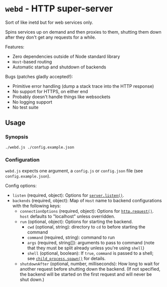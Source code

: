 # `webd` - HTTP super-server
Sort of like inetd but for web services only.

Spins services up on demand and then proxies to them, shutting them down after they don't get any requests for a while.

Features:
* Zero dependencies outside of Node standard library
* `Host`-based routing
* Automatic startup and shutdown of backends

Bugs (patches gladly accepted!):
* Primitive error handling (dump a stack trace into the HTTP response)
* No support for HTTPS, on either end
* Probably doesn't handle things like websockets
* No logging support
* No test suite

## Usage
### Synopsis
```sh
./webd.js ./config.example.json
```

### Configuration
`webd.js` expects one argument, a `config.js` or `config.json` file (see `config.example.json`).

Config options:
* `listen` (required, object): Options for [`server.listen()`](https://nodejs.org/api/net.html#net_server_listen_options_callback).
* `backends` (required, object): Map of `Host` name to backend configurations with the following keys:
  * `connectionOptions` (required, object): Options for [`http.request()`](https://nodejs.org/api/http.html#http_http_request_url_options_callback). `host` defaults to "localhost" unless overridden.
  * `run` (optional, object): Options for starting the backend.
    * `cwd` (optional, string): directory to `cd` to before starting the command
    * `command` (required, string): command to run
    * `args` (required, string[]): arguments to pass to command (note that they must be split already unless you're using `shell`)
    * `shell` (optional, boolean): If `true`, `command` is passed to a shell; see [`child_process.spawn()`](https://nodejs.org/api/child_process.html#child_process_child_process_spawn_command_args_options) for details.
  * `shutdownAfter` (optional, number, milliseconds): How long to wait for another request before shutting down the backend. (If not specified, the backend will be started on the first request and will never be shut down.)
